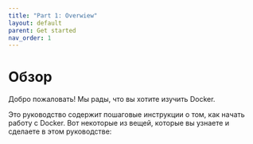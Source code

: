 ```yaml
---
title: "Part 1: Overwiew"
layout: default
parent: Get started 
nav_order: 1
---
```

# [](#overview)Обзор

Добро пожаловать! Мы рады, что вы хотите изучить Docker.

Это руководство содержит пошаговые инструкции о том, как начать работу с Docker. Вот некоторые из вещей, которые вы узнаете и сделаете в этом руководстве: